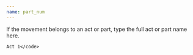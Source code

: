 ```yaml
---
name: part_num
---
```

If the movement belongs to an act or part, type the full act or part name here.

```
Act 1</code>
```